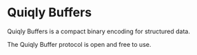 # Quiqly Buffers

Quiqly Buffers is a compact binary encoding for structured data.

The Quiqly Buffer protocol is open and free to use.
